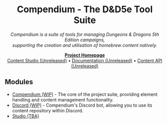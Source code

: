 <h1 align="center">Compendium - The D&D5e Tool Suite</h1>

<p align="center">
    <i>Compendium is a suite of tools for managing Dungeons & Dragons 5th Edition campaigns,
    <br>supporting the creation and utilisation of homebrew content natively.</i>
</p>

<p align="center">
    <a href="https://chiyo.ai/compendium"><strong>Project Homepage</strong></a>
    <br>
    <a href="https://chiyo.ai/compendium/studio">Content Studio (Unreleased)</a> • 
    <a href="https://chiyo.ai/compendium/docs">Documentation (Unreleased)</a> •
    <a href="https://chiyo.ai/compendium/api">Content API (Unreleased)</a>
</p>

## Modules

- [Compendium (WIP)][corerepo] - The core of the project suite, providing element handling and content management functionality.
- [Discord (WIP)][discordrepo] - Compendium's Discord bot, allowing you to use its content repository within Discord.
- [Studio (TBA)][studiorepo]

[corerepo]: https://github.com/taydev/compendium/tree/master/core
[discordrepo]: https://github.com/taydev/compendium/tree/master/discord
[studiorepo]: https://github.com/taydev/compendium/tree/master/studio